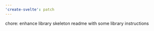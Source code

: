 ```yaml
---
'create-svelte': patch
---
```


chore: enhance library skeleton readme with some library instructions
